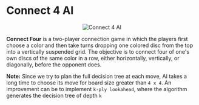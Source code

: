 # Connect 4 AI

<p align="center">
  <img src="https://miro.medium.com/v2/resize:fit:640/format:webp/0*HqTdkytsHijhlRsd.gif" alt="Connect 4 AI">
</p>

<b>Connect Four</b> is a two-player connection game in which the players first choose a color and then take turns dropping one colored disc from the top into a vertically suspended grid. The objective is to connect four of one's own discs of the same color in a row, either horizontally, vertically, or diagonally, before the opponent does.

<b>Note:</b> Since we try to plan the full decision tree at each move, AI takes a long time to choose its move for  board size greater than ```4 x 4```. An improvement can be to implement ```k-ply lookahead```, where the algorithm generates the decision tree of depth ```k```